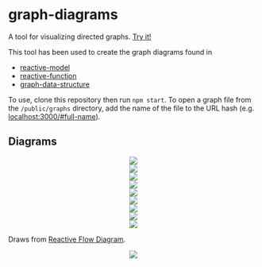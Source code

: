 # graph-diagrams
A tool for visualizing directed graphs. [Try it!](http://bl.ocks.org/curran/9b73eb564c1c8a3d8f3ab207de364bf4)

This tool has been used to create the graph diagrams found in

 * <a href="https://github.com/datavis-tech/reactive-model">reactive-model</a>
 * <a href="https://github.com/datavis-tech/reactive-function">reactive-function</a>
 * <a href="https://github.com/datavis-tech/graph-data-structure">graph-data-structure</a>

To use, clone this repository then run `npm start`. To open a graph file from the `/public/graphs` directory, add the name of the file to the URL hash (e.g. [localhost:3000/#full-name](localhost:3000/#full-name)).

## Diagrams

<p align="center">
  <img src="https://cloud.githubusercontent.com/assets/68416/15453189/89c06740-2029-11e6-940b-58207a1492ca.png">
  <br>
  <img src="https://cloud.githubusercontent.com/assets/68416/15385597/44a10522-1dc0-11e6-9054-2150f851db46.png">
  <br>
  <img src="https://cloud.githubusercontent.com/assets/68416/15453417/d2179a14-2032-11e6-9cfb-024c416c699e.png">
  <br>
  <img src="https://cloud.githubusercontent.com/assets/68416/15400254/7f779c9a-1e08-11e6-8992-9d2362bfba63.png">
  <br>
  <img src="https://cloud.githubusercontent.com/assets/68416/15454976/472cf534-2064-11e6-9a19-865d6d6a1643.png">
  <br>
  <img src="https://cloud.githubusercontent.com/assets/68416/15389922/cf3f24dc-1dd6-11e6-92d6-058051b752ea.png">
  <br>
  <img src="https://cloud.githubusercontent.com/assets/68416/15454247/a0fb4c1e-2050-11e6-8c76-111b9defa0ff.png">
  <br>
  <img src="https://cloud.githubusercontent.com/assets/68416/15454260/1f12dba8-2051-11e6-9fcf-4fa31e6ba365.png">
  <br>
  <img src="https://cloud.githubusercontent.com/assets/68416/15385742/36f76410-1dc1-11e6-9fac-a8e41379c795.png">
</p>

Draws from [Reactive Flow Diagram](http://bl.ocks.org/curran/5905182da50a4667dc00).

<p align="center">
  <a href="https://datavis.tech/">
    <img src="https://cloud.githubusercontent.com/assets/68416/15298394/a7a0a66a-1bbc-11e6-9636-367bed9165fc.png">
  </a>
</p>
